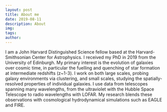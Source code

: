 ```yaml
---
layout: post
title: About me
date: 2019-08-11
description: About
img: 
tags:
author: 
---
```


I am a John Harvard Distinguished Science fellow based at the Harvard-Smithsonian Center for Astrophysics. I received my PhD in 2019 from the University of Edinburgh.
My primary interest is the evolution of galaxies over cosmic time, in particular the fuelling and quenching of star formation
at intermediate redshifts (z~1-3). I work on both large scales, probing galaxy environments via clustering, and small scales,
studying the spatially-resolved properties of individual galaxies. I use data from telescopes spanning many wavelengths,
from the ultraviolet with the Hubble Space Telescope to radio wavelengths with LOFAR. My research blends these observations 
with cosmological hydrodynamical simulations such as EAGLE and FIRE. 
